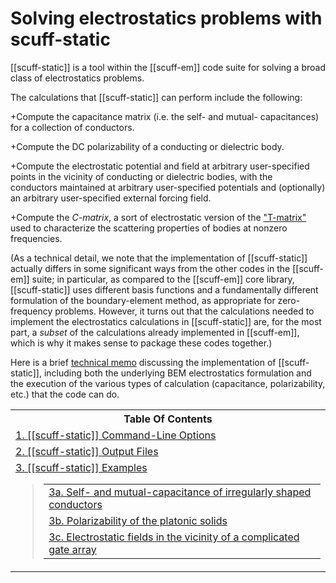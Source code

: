 <h1> Solving electrostatics problems with
     <span class="SC">scuff-static</span>
</h1>

[[scuff-static]] is a tool within the 
[[scuff-em]] code suite for solving 
a broad class of electrostatics problems.


The calculations that [[scuff-static]] can 
perform include the following:

+Compute the capacitance matrix (i.e. the self- and mutual-
capacitances) for a collection of conductors.

+Compute the DC polarizability of a conducting or 
dielectric body.

+Compute the electrostatic potential and field
at arbitrary user-specified points in the vicinity 
of conducting or dielectric bodies, with the  
conductors maintained at arbitrary user-specified 
potentials and (optionally) an arbitrary user-specified
external forcing field.

+Compute the *C-matrix*, a sort of electrostatic
version of the 
["T-matrix"](../scuff-tmatrix/scuff-tmatrix.md)
used to characterize the scattering properties
of bodies at nonzero frequencies.

(As a technical detail, we note that the implementation of 
[[scuff-static]] actually differs in some 
significant ways from the other codes in the 
[[scuff-em]] suite; in particular,
as compared to the 
[[scuff-em]] core library,
[[scuff-static]] uses different basis 
functions and a fundamentally different formulation of the 
boundary-element method, as appropriate for zero-frequency 
problems. However, it turns out that the calculations 
needed to implement the electrostatics calculations in 
[[scuff-static]]
are, for the most part, a *subset* of the calculations already 
implemented in [[scuff-em]], which
is why it makes sense to package these codes together.)


Here is a brief 
[technical memo](scuff-static.pdf)
discussing the implementation of [[scuff-static]],
including both the underlying BEM electrostatics formulation
and the execution of the various types of calculation
(capacitance, polarizability, etc.) that the code can do.

<!---------------------------------------------------->
<!---------------------------------------------------->
<!---------------------------------------------------->
<p width="75">
<table class="TOC" cellpadding="5" cellspacing="5">

<tr> <th> Table Of Contents </th></tr>

<tr> <td>
<a href="scuff-EM/scuff-static/scuffStaticOptions.shtml">
1. [[scuff-static]] Command-Line Options 
</a>
</td>
</tr>

<tr> <td>
<a href="scuff-EM/scuff-static/scuffStaticFiles.shtml">
2. [[scuff-static]] Output Files
</a>
</td>

<tr> <td>
<a href="scuff-EM/scuff-static/scuffStaticExamples.shtml">
3. [[scuff-static]] Examples 
</a>
<blockquote>
<table cellpadding="5" cellspacing="5">

<tr><td>
<a href="scuff-EM/scuff-static/scuffStaticExamples.shtml#Capacitance">
3a. Self- and mutual-capacitance of irregularly shaped 
conductors
</a>
</td></tr>

<tr><td>
<a href="scuff-EM/scuff-static/scuffStaticExamples.shtml#Platonic">
3b.  Polarizability of the platonic solids 
</a>
</td></tr>

<tr><td>
<a href="scuff-EM/scuff-static/scuffStaticExamples.shtml#Gates">
3c. Electrostatic fields in the vicinity of a complicated
gate array
</a>
</td></tr>
</table>
</blockquote>
</td>
</tr>
</table>
